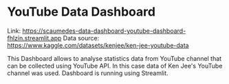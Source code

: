 # YouTube Data Dashboard

Link: https://scaumedes-data-dashboard-youtube-dashboard-fhlzin.streamlit.app
Data source: https://www.kaggle.com/datasets/kenjee/ken-jee-youtube-data

This Dashboard allows to analyse statistics data from YouTube channel that can be collected using YouTube API. In this case data of Ken Jee's YouTube channel was used. Dashboard is running using Streamlit. 